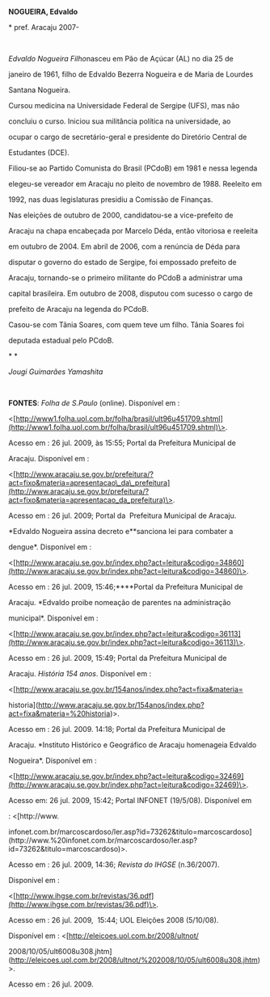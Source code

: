 **NOGUEIRA, Edvaldo**



\* pref. Aracaju 2007-



 



*Edvaldo Nogueira Filho*nasceu em Pão de Açúcar (AL) no dia 25 de

janeiro de 1961, filho de Edvaldo Bezerra Nogueira e de Maria de Lourdes

Santana Nogueira.



Cursou medicina na Universidade Federal de Sergipe (UFS), mas não

concluiu o curso. Iniciou sua militância política na universidade, ao

ocupar o cargo de secretário-geral e presidente do Diretório Central de

Estudantes (DCE).



Filiou-se ao Partido Comunista do Brasil (PCdoB) em 1981 e nessa legenda

elegeu-se vereador em Aracaju no pleito de novembro de 1988. Reeleito em

1992, nas duas legislaturas presidiu a Comissão de Finanças.



Nas eleições de outubro de 2000, candidatou-se a vice-prefeito de

Aracaju na chapa encabeçada por Marcelo Déda, então vitoriosa e reeleita

em outubro de 2004. Em abril de 2006, com a renúncia de Déda para

disputar o governo do estado de Sergipe, foi empossado prefeito de

Aracaju, tornando-se o primeiro militante do PCdoB a administrar uma

capital brasileira. Em outubro de 2008, disputou com sucesso o cargo de

prefeito de Aracaju na legenda do PCdoB.



Casou-se com Tânia Soares, com quem teve um filho. Tânia Soares foi

deputada estadual pelo PCdoB.



* *



*Jougi Guimarães Yamashita*



 



**FONTES**: *Folha de S.Paulo* (online). Disponível em :

\<[http://www1.folha.uol.com.br/folha/brasil/ult96u451709.shtml](http://www1.folha.uol.com.br/folha/brasil/ult96u451709.shtml)\>.

Acesso em : 26 jul. 2009, às 15:55; Portal da Prefeitura Municipal de

Aracaju. Disponível em :

\<[http://www.aracaju.se.gov.br/prefeitura/?act=fixo&materia=apresentacao\_da\_prefeitura](http://www.aracaju.se.gov.br/prefeitura/?act=fixo&materia=apresentacao_da_prefeitura)\>.

Acesso em : 26 jul. 2009; Portal da  Prefeitura Municipal de Aracaju.

*Edvaldo Nogueira assina decreto e**sanciona lei para combater a

dengue*. Disponível em :

\<[http://www.aracaju.se.gov.br/index.php?act=leitura&codigo=34860](http://www.aracaju.se.gov.br/index.php?act=leitura&codigo=34860)\>.

Acesso em : 26 jul. 2009, 15:46;****Portal da Prefeitura Municipal de

Aracaju. *Edvaldo proibe nomeação de parentes na administração

municipal*. Disponível em :

\<[http://www.aracaju.se.gov.br/index.php?act=leitura&codigo=36113](http://www.aracaju.se.gov.br/index.php?act=leitura&codigo=36113)\>.

Acesso em : 26 jul. 2009, 15:49; Portal da Prefeitura Municipal de

Aracaju. *História 154 anos*. Disponível em :

\<[http://www.aracaju.se.gov.br/154anos/index.php?act=fixa&materia=

historia](http://www.aracaju.se.gov.br/154anos/index.php?act=fixa&materia=%20historia)\>.

Acesso em : 26 jul. 2009. 14:18; Portal da Prefeitura Municipal de

Aracaju. *Instituto Histórico e Geográfico de Aracaju homenageia Edvaldo

Nogueira*. Disponível em :

\<[http://www.aracaju.se.gov.br/index.php?act=leitura&codigo=32469](http://www.aracaju.se.gov.br/index.php?act=leitura&codigo=32469)\>.

Acesso em: 26 jul. 2009, 15:42; Portal INFONET (19/5/08). Disponível em

: \<[http://www.

infonet.com.br/marcoscardoso/ler.asp?id=73262&titulo=marcoscardoso](http://www.%20infonet.com.br/marcoscardoso/ler.asp?id=73262&titulo=marcoscardoso)\>.

Acesso em : 26 jul. 2009, 14:36; *Revista do IHGSE* (n.36/2007).

Disponível em :

\<[http://www.ihgse.com.br/revistas/36.pdf](http://www.ihgse.com.br/revistas/36.pdf)\>.

Acesso em : 26 jul. 2009,  15:44; UOL Eleições 2008 (5/10/08).

Disponível em : \<[http://eleicoes.uol.com.br/2008/ultnot/

2008/10/05/ult6008u308.jhtm](http://eleicoes.uol.com.br/2008/ultnot/%202008/10/05/ult6008u308.jhtm)\>.

Acesso em : 26 jul. 2009.



 



 



 



 



 



 



 



 



 



 



 



 



 



 



 



 



 



 



 



 



 



 



 

